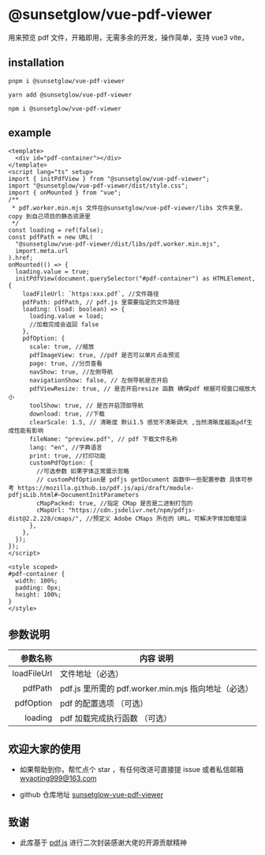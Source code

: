 # @sunsetglow/vue-pdf-viewer

用来预览 pdf 文件，开箱即用，无需多余的开发，操作简单，支持 vue3 vite，

## installation

```
pnpm i @sunsetglow/vue-pdf-viewer

yarn add @sunsetglow/vue-pdf-viewer

npm i @sunsetglow/vue-pdf-viewer
```

## example

```vue
<template>
  <div id="pdf-container"></div>
</template>
<script lang="ts" setup>
import { initPdfView } from "@sunsetglow/vue-pdf-viewer";
import "@sunsetglow/vue-pdf-viewer/dist/style.css";
import { onMounted } from "vue";
/**
 * pdf.worker.min.mjs 文件在@sunsetglow/vue-pdf-viewer/libs 文件夹里，copy 到自己项目的静态资源里
 */
const loading = ref(false);
const pdfPath = new URL(
  "@sunsetglow/vue-pdf-viewer/dist/libs/pdf.worker.min.mjs",
  import.meta.url
).href;
onMounted(() => {
  loading.value = true;
  initPdfView(document.querySelector("#pdf-container") as HTMLElement, {
    loadFileUrl: `https:xxx.pdf`, //文件路径
    pdfPath: pdfPath, // pdf.js 里需要指定的文件路径
    loading: (load: boolean) => {
      loading.value = load;
      //加载完成会返回 false
    },
    pdfOption: {
      scale: true, //缩放
      pdfImageView: true, //pdf 是否可以单片点击预览
      page: true, //分页查看
      navShow: true, //左侧导航
      navigationShow: false, // 左侧导航是否开启
      pdfViewResize: true, // 是否开启resize 函数 确保pdf 根据可视窗口缩放大小
      toolShow: true, // 是否开启顶部导航
      download: true, //下载
      clearScale: 1.5, // 清晰度 默认1.5 感觉不清晰调大 ,当然清晰度越高pdf生成性能有影响
      fileName: "preview.pdf", // pdf 下载文件名称
      lang: "en", //字典语言
      print: true, //打印功能
      customPdfOption: {
        //可选参数 如果字体正常展示忽略
        // customPdfOption是 pdfjs getDocument 函数中一些配置参数 具体可参考 https://mozilla.github.io/pdf.js/api/draft/module-pdfjsLib.html#~DocumentInitParameters
        cMapPacked: true, //指定 CMap 是否是二进制打包的
        cMapUrl: "https://cdn.jsdelivr.net/npm/pdfjs-dist@2.2.228/cmaps/", //预定义 Adob​​e CMaps 所在的 URL。可解决字体加载错误
      },
    },
  });
});
</script>

<style scoped>
#pdf-container {
  width: 100%;
  padding: 0px;
  height: 100%;
}
</style>
```

## 参数说明

|    参数名称 | 内容 说明                                           |
| ----------: | --------------------------------------------------- |
| loadFileUrl | 文件地址（必选）                                    |
|     pdfPath | pdf.js 里所需的 pdf.worker.min.mjs 指向地址（必选） |
|   pdfOption | pdf 的配置选项 （可选）                             |
|     loading | pdf 加载完成执行函数 （可选）                       |

## 欢迎大家的使用

- 如果帮助到你，帮忙点个 star ，有任何改进可直接提 issue 或者私信邮箱 wyaoting999@163.com

- github 仓库地址 [sunsetglow-vue-pdf-viewer](https://github.com/wyaoting/sunsetglow-vue-pdf-viewer)

## 致谢

- 此库基于 [pdf.js](https://github.com/mozilla/pdf.js) 进行二次封装感谢大佬的开源贡献精神
